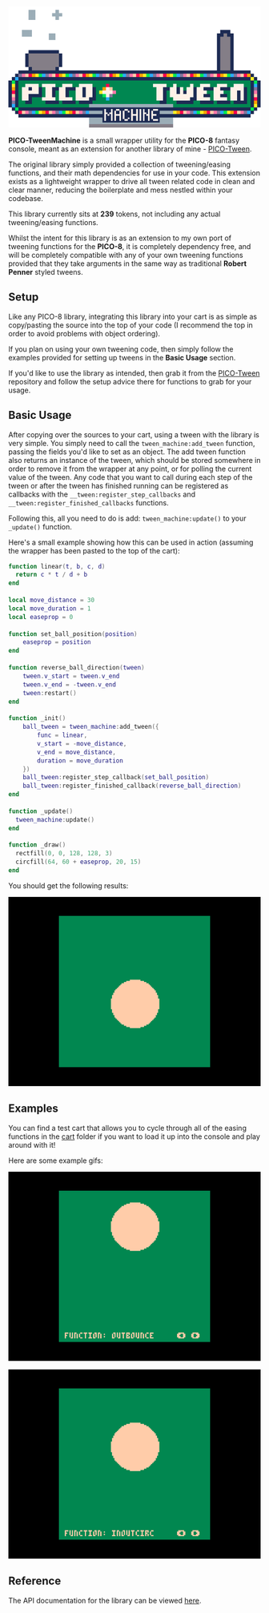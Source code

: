 ![PICO-TweenMachine](img/logo.gif)

**PICO-TweenMachine** is a small wrapper utility for the **PICO-8** fantasy console, meant as an extension for another library of mine - [PICO-Tween](https://github.com/JoebRogers/PICO-Tween).

The original library simply provided a collection of tweening/easing functions, and their math dependencies for use in your code. This extension exists as a lightweight wrapper to drive all tween related code in clean and clear manner, reducing the boilerplate and mess nestled within your codebase. 

This library currently sits at **239** tokens, not including any actual tweening/easing functions.

Whilst the intent for this library is as an extension to my own port of tweening functions for the **PICO-8**, it is completely dependency free, and will be completely compatible with any of your own tweening functions provided that they take arguments in the same way as traditional **Robert Penner** styled tweens.

## Setup

Like any PICO-8 library, integrating this library into your cart is as simple as copy/pasting the source
into the top of your code (I recommend the top in order to avoid problems with object ordering).

If you plan on using your own tweening code, then simply follow the examples provided for setting up tweens in the **Basic Usage** section.

If you'd like to use the library as intended, then grab it from the [PICO-Tween](https://github.com/JoebRogers/PICO-Tween) repository and follow the setup advice there for functions to grab for your usage.

## Basic Usage

After copying over the sources to your cart, using a tween with the library is very simple. You simply need to call the `tween_machine:add_tween` function, passing the fields you'd like to set as an object. The add tween function also returns an instance of the tween, which should be stored somewhere in order to remove it from the wrapper at any point, or for polling the current value of the tween. Any code that you want to call during each step of the tween or after the tween has finished running can be registered as callbacks with the `__tween:register_step_callbacks` and `__tween:register_finished_callbacks` functions.

Following this, all you need to do is add: `tween_machine:update()` to your `_update()` function.

Here's a small example showing how this can be used in action (assuming the wrapper has been pasted to the top of the cart):

```lua 
function linear(t, b, c, d)
  return c * t / d + b
end

local move_distance = 30
local move_duration = 1
local easeprop = 0

function set_ball_position(position)
    easeprop = position
end

function reverse_ball_direction(tween)
    tween.v_start = tween.v_end
    tween.v_end = -tween.v_end
    tween:restart()
end

function _init()
    ball_tween = tween_machine:add_tween({
        func = linear,
        v_start = -move_distance,
        v_end = move_distance,
        duration = move_duration
    })
    ball_tween:register_step_callback(set_ball_position)
    ball_tween:register_finished_callback(reverse_ball_direction)
end

function _update()
  tween_machine:update()
end

function _draw()
  rectfill(0, 0, 128, 128, 3)
  circfill(64, 60 + easeprop, 20, 15)
end
```

You should get the following results:

![Basic Usage Demo](img/basic-usage-demo.gif)

## Examples

You can find a test cart that allows you to cycle through all of the easing functions in the [cart](cart/pico-tween-machine-demo.p8) folder 
if you want to load it up into the console and play around with it!

Here are some example gifs:

![Bounce Out](img/bounce-out.gif)

![Out In Cubic](img/in-out-circ.gif)

## Reference

The API documentation for the library can be viewed [here](https://joebrogers.github.io/pico-tween-machine/).
